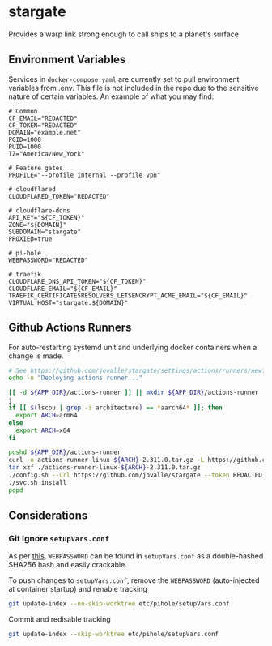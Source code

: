 # stargate
Provides a warp link strong enough to call ships to a planet's surface

## Environment Variables

Services in `docker-compose.yaml` are currently set to pull environment variables from .env. This file is not included in the repo due to the sensitive nature of certain variables. An example of what you may find:

```
# Common
CF_EMAIL="REDACTED"
CF_TOKEN="REDACTED"
DOMAIN="example.net"
PGID=1000
PUID=1000
TZ="America/New_York"

# Feature gates
PROFILE="--profile internal --profile vpn"

# cloudflared
CLOUDFLARED_TOKEN="REDACTED"

# cloudflare-ddns
API_KEY="${CF_TOKEN}"
ZONE="${DOMAIN}"
SUBDOMAIN="stargate"
PROXIED=true

# pi-hole
WEBPASSWORD="REDACTED"

# traefik
CLOUDFLARE_DNS_API_TOKEN="${CF_TOKEN}"
CLOUDFLARE_EMAIL="${CF_EMAIL}"
TRAEFIK_CERTIFICATESRESOLVERS_LETSENCRYPT_ACME_EMAIL="${CF_EMAIL}"
VIRTUAL_HOST="stargate.${DOMAIN}"
```

## Github Actions Runners

For auto-restarting systemd unit and underlying docker containers when a change is made.

```bash
# See https://github.com/jovalle/stargate/settings/actions/runners/new?arch=x64&os=linux
echo -n "Deploying actions runner..."

[[ -d ${APP_DIR}/actions-runner ]] || mkdir ${APP_DIR}/actions-runner
j
if [[ $(lscpu | grep -i architecture) == *aarch64* ]]; then
  export ARCH=arm64
else
  export ARCH=x64
fi

pushd ${APP_DIR}/actions-runner
curl -o actions-runner-linux-${ARCH}-2.311.0.tar.gz -L https://github.com/actions/runner/releases/download/v2.311.0/actions-runner-linux-${ARCH}-2.311.0.tar.gz
tar xzf ./actions-runner-linux-${ARCH}-2.311.0.tar.gz
./config.sh --url https://github.com/jovalle/stargate --token REDACTED
./svc.sh install
popd
```

## Considerations

### Git Ignore `setupVars.conf`

As per [this](https://www.exploit-db.com/docs/49963), `WEBPASSWORD` can be found in `setupVars.conf` as a double-hashed SHA256 hash and easily crackable.

To push changes to `setupVars.conf`, remove the `WEBPASSWORD` (auto-injected at container startup) and renable tracking

```bash
git update-index --no-skip-worktree etc/pihole/setupVars.conf
```

Commit and redisable tracking

```bash
git update-index --skip-worktree etc/pihole/setupVars.conf
```
